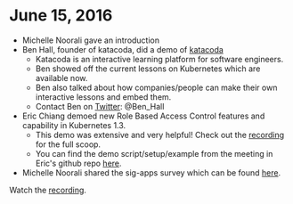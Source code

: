 # June 15, 2016

- Michelle Noorali gave an introduction
- Ben Hall, founder of katacoda, did a demo of [katacoda](https://www.katacoda.com/)
  - Katacoda is an interactive learning platform for software engineers.
  - Ben showed off the current lessons on Kubernetes which are available now.
  - Ben also talked about how companies/people can make their own interactive lessons and embed them.
  - Contact Ben on [Twitter](https://twitter.com/Ben_Hall): @Ben_Hall
- Eric Chiang demoed new Role Based Access Control features and capability in Kubernetes 1.3.
  - This demo was extensive and very helpful! Check out the [recording](https://www.youtube.com/watch?v=97VMYjfjWyg&list=PLI1CvzwXi1cUVsxm2QBIyJgeCkf62ylun&index=2) for the full scoop.
  - You can find the demo script/setup/example from the meeting in Eric's github repo [here](https://github.com/ericchiang/coreos-kubernetes/tree/sig-apps-demo/single-node).
- Michelle Noorali shared the sig-apps survey which can be found [here](http://goo.gl/forms/n7vcisBv3l9IuTQr1).

Watch the [recording](https://www.youtube.com/watch?v=97VMYjfjWyg&list=PLI1CvzwXi1cUVsxm2QBIyJgeCkf62ylun&index=2).
